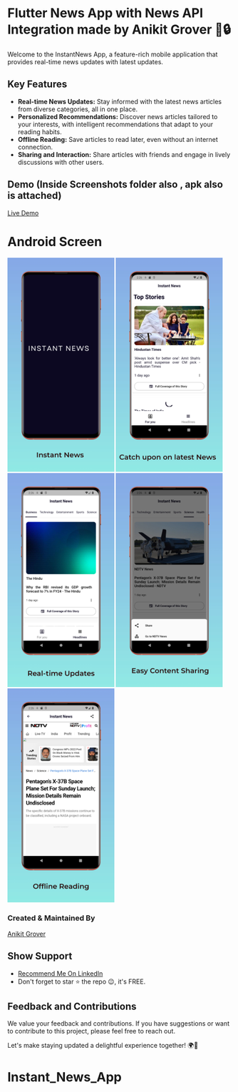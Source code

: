 # Flutter News App with News API Integration made by Anikit Grover 📰🔒

Welcome to the InstantNews App, a feature-rich mobile application that provides real-time news updates with latest updates. 


## Key Features

- **Real-time News Updates:** Stay informed with the latest news articles from diverse categories, all in one place.
- **Personalized Recommendations:** Discover news articles tailored to your interests, with intelligent recommendations that adapt to your reading habits.
- **Offline Reading:** Save articles to read later, even without an internet connection.
- **Sharing and Interaction:** Share articles with friends and engage in lively discussions with other users.

## Demo (Inside Screenshots folder also , apk also is attached)
[Live Demo](https://www.youtube.com/channel/UCzwhPwhZJ5kZuKxHPQipOKw)

# Android Screen
<img height="480px" src="screenshots/0.jpeg">
<img height="480px" src="screenshots/image1.jpeg"><img height="480px" src="screenshots/1.jpeg">
<img height="480px" src="screenshots/3.jpeg"> <img height="480px" src="screenshots/4.jpeg">

### Created & Maintained By

[Anikit Grover](https://github.com/AnikitDeveloper96)

## Show Support
* [Recommend Me On LinkedIn](https://in.linkedin.com/in/anikit-grover)
* Don't forget to star ⭐ the repo 😉, it's FREE.


## Feedback and Contributions

We value your feedback and contributions. If you have suggestions or want to contribute to this project, please feel free to reach out.

Let's make staying updated a delightful experience together! 🌍📲
# Instant_News_App

